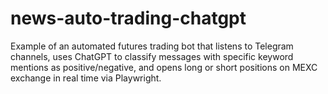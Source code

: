 # news-auto-trading-chatgpt
Example of an automated futures trading bot that listens to Telegram channels, uses ChatGPT to classify messages with specific keyword mentions as positive/negative, and opens long or short positions on MEXC exchange in real time via Playwright.
